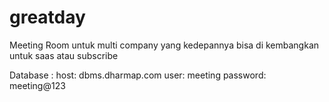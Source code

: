 # greatday


Meeting Room untuk multi company yang kedepannya bisa di kembangkan untuk saas atau subscribe

Database : 
host: dbms.dharmap.com
user: meeting
password: meeting@123